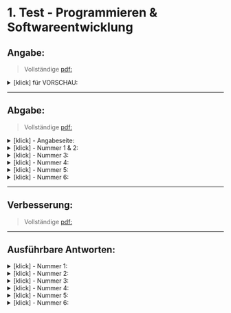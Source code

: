 <!-------------------------------------------------------------------  
 - MARKDOWN - Cheatsheets:  
    Getting started:
      https://docs.github.com/en/get-started/writing-on-github/getting-started-with-writing-and-formatting-on-github/quickstart-for-writing-on-github
    Basic github formatting syntax:  
      https://docs.github.com/en/get-started/writing-on-github/getting-started-with-writing-and-formatting-on-github/basic-writing-and-formatting-syntax
 ------------------------------------------------------------------->
# 1. Test - Programmieren & Softwareentwicklung
## **Angabe**:  
> Vollständige [pdf:](https://github.com/IxI-Enki/Test-pose-001/blob/main/Angabe/Test-pose-001%20--%20Angabe(leer).pdf)
<details>
  <summary> [klick] für VORSCHAU: </summary> 
  
  ![Angabe(leer)](https://github.com/IxI-Enki/Test-pose-001/assets/138018029/beebd258-8039-46b8-9a81-5f2923e65dd2)

</details>

-------------------------------  

## **Abgabe**:  
> Vollständige [pdf:](https://github.com/IxI-Enki/Test-pose-001/blob/main/Abgabe/Test-pose-001.pdf)  

<details>
  <summary> [klick] - Angabeseite: </summary>  

 ![Angabe](https://github.com/IxI-Enki/Test-pose-001/blob/main/Abgabe/Test-pose-001%20--%20Angabe.jpg)  
 
</details>

<!-- -->

<details>
  <summary> [klick] - Nummer 1 & 2: </summary>    
 
 ![Seite 1](https://github.com/IxI-Enki/Test-pose-001/blob/main/Abgabe/Test-pose-001%20--%20Seite%20(1).jpg)
  
</details>

<!-- -->

<details>
  <summary> [klick] - Nummer 3: </summary>  

![Seite 2](https://github.com/IxI-Enki/Test-pose-001/blob/main/Abgabe/Test-pose-001%20--%20Seite%20(2).jpg) 
  
</details>

<!-- -->

<details>
  <summary> [klick] - Nummer 4: </summary>  

 ![Seite 5](https://github.com/IxI-Enki/Test-pose-001/blob/main/Abgabe/Test-pose-001%20--%20Seite%20(5).jpg)
  
</details>

<!-- -->

<details>
  <summary> [klick] - Nummer 5: </summary>  

 ![Seite 3](https://github.com/IxI-Enki/Test-pose-001/blob/main/Abgabe/Test-pose-001%20--%20Seite%20(3).jpg)
  
</details>

<!-- -->

<details>
  <summary> [klick] - Nummer 6: </summary>  

 ![Seite 4](https://github.com/IxI-Enki/Test-pose-001/blob/main/Abgabe/Test-pose-001%20--%20Seite%20(4).jpg)
  
</details>

-------------------------------  

## **Verbesserung**:  
> Vollständige [pdf:]( )



-------------------------------  

## **Ausführbare Antworten**:  
<details>
  <summary> [klick] - Nummer 1: </summary>  

```c#

```  
</details>

<!-- -->

<details>
  <summary> [klick] - Nummer 2: </summary>  

```c#

```  
</details>

<!-- -->

<details>
  <summary> [klick] - Nummer 3: </summary>  

```c#

```  
</details>

<!-- -->

<details>
  <summary> [klick] - Nummer 4: </summary>  

```c#

```  
</details>

<!-- -->

<details>
  <summary> [klick] - Nummer 5: </summary>  

```c#

```  
</details>

<!-- -->

<details>
  <summary> [klick] - Nummer 6: </summary>  

```c#

```  
</details>


</details>


  



